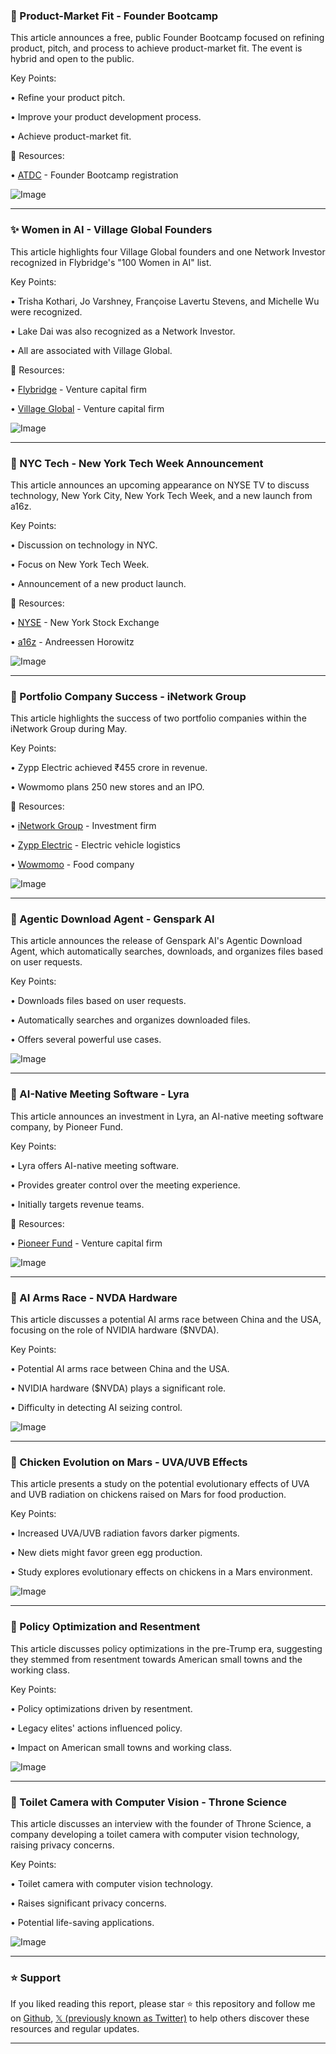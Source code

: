 ### 🚀 Product-Market Fit - Founder Bootcamp

This article announces a free, public Founder Bootcamp focused on refining product, pitch, and process to achieve product-market fit.  The event is hybrid and open to the public.

Key Points:

• Refine your product pitch.


• Improve your product development process.


• Achieve product-market fit.


🔗 Resources:

• [ATDC](https://tinyurl.com/3k3huzd2) - Founder Bootcamp registration


![Image](https://pbs.twimg.com/media/GscSQApWQAEIU1S?format=jpg&name=small)


---

### ✨ Women in AI - Village Global Founders

This article highlights four Village Global founders and one Network Investor recognized in Flybridge's "100 Women in AI" list.

Key Points:

• Trisha Kothari, Jo Varshney, Françoise Lavertu Stevens, and Michelle Wu were recognized.


• Lake Dai was also recognized as a Network Investor.


• All are associated with Village Global.



🔗 Resources:

• [Flybridge](https://x.com/flybridge) - Venture capital firm


• [Village Global](https://x.com/villageglobal) - Venture capital firm


![Image](https://pbs.twimg.com/media/GsIaxUGaUAYcALy?format=jpg&name=small)


---

### 🤖 NYC Tech - New York Tech Week Announcement

This article announces an upcoming appearance on NYSE TV to discuss technology, New York City, New York Tech Week, and a new launch from a16z.

Key Points:

• Discussion on technology in NYC.


• Focus on New York Tech Week.


• Announcement of a new product launch.



🔗 Resources:

• [NYSE](https://x.com/NYSE) - New York Stock Exchange


• [a16z](https://x.com/a16z) - Andreessen Horowitz


![Image](https://pbs.twimg.com/media/GsJA2qdWkAAbAML?format=jpg&name=small)


---

### 🚀 Portfolio Company Success - iNetwork Group

This article highlights the success of two portfolio companies within the iNetwork Group during May.

Key Points:

• Zypp Electric achieved ₹455 crore in revenue.


• Wowmomo plans 250 new stores and an IPO.



🔗 Resources:

• [iNetwork Group](https://x.com/ianetwork) - Investment firm


• [Zypp Electric](https://x.com/ZyppElectric) - Electric vehicle logistics


• [Wowmomo](https://x.com/Wowmomo4u) - Food company


![Image](https://pbs.twimg.com/media/GsaiWSnbwAAbTHw?format=jpg&name=small)


---

### 🤖 Agentic Download Agent - Genspark AI

This article announces the release of Genspark AI's Agentic Download Agent, which automatically searches, downloads, and organizes files based on user requests.

Key Points:

•  Downloads files based on user requests.


• Automatically searches and organizes downloaded files.


• Offers several powerful use cases.



![Image](https://pbs.twimg.com/amplify_video_thumb/1929228997424009216/img/WYihccw_oTs4GrYJ.jpg)


---

### 🚀 AI-Native Meeting Software - Lyra

This article announces an investment in Lyra, an AI-native meeting software company, by Pioneer Fund.

Key Points:

• Lyra offers AI-native meeting software.


•  Provides greater control over the meeting experience.


•  Initially targets revenue teams.



🔗 Resources:

• [Pioneer Fund](https://x.com/pioneer_fund) - Venture capital firm


![Image](https://pbs.twimg.com/media/GsYKYCSbkAAdOEv?format=jpg&name=small)


---

### 🤖 AI Arms Race - NVDA Hardware

This article discusses a potential AI arms race between China and the USA, focusing on the role of NVIDIA hardware ($NVDA).

Key Points:

•  Potential AI arms race between China and the USA.


•  NVIDIA hardware ($NVDA) plays a significant role.


• Difficulty in detecting AI seizing control.



![Image](https://pbs.twimg.com/media/GsX4tqnWcAARu8t?format=png&name=small)


---

### 🤖 Chicken Evolution on Mars - UVA/UVB Effects

This article presents a study on the potential evolutionary effects of UVA and UVB radiation on chickens raised on Mars for food production.

Key Points:

•  Increased UVA/UVB radiation favors darker pigments.


•  New diets might favor green egg production.


•  Study explores evolutionary effects on chickens in a Mars environment.


![Image](https://pbs.twimg.com/media/GsYBkica0AAsHuf?format=jpg&name=small)


---

### 🤖 Policy Optimization and Resentment

This article discusses policy optimizations in the pre-Trump era, suggesting they stemmed from resentment towards American small towns and the working class.

Key Points:

•  Policy optimizations driven by resentment.


•  Legacy elites' actions influenced policy.


•  Impact on American small towns and working class.



![Image](https://pbs.twimg.com/amplify_video_thumb/1928962921851195393/img/3nneYQfmCUC5b8sC.jpg)


---

### 🤖 Toilet Camera with Computer Vision - Throne Science

This article discusses an interview with the founder of Throne Science, a company developing a toilet camera with computer vision technology, raising privacy concerns.

Key Points:

•  Toilet camera with computer vision technology.


•  Raises significant privacy concerns.


•  Potential life-saving applications.



![Image](https://pbs.twimg.com/amplify_video_thumb/1928962921851195393/img/3nneYQfmCUC5b8sC.jpg)


---

### ⭐️ Support

If you liked reading this report, please star ⭐️ this repository and follow me on [Github](https://github.com/Drix10), [𝕏 (previously known as Twitter)](https://x.com/DRIX_10_) to help others discover these resources and regular updates.

---